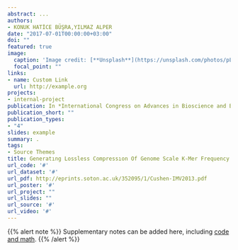 ```yaml
---
abstract: ...
authors:
- KONUK HATİCE BÜŞRA,YILMAZ ALPER
date: "2017-07-01T00:00:00+03:00"
doi: ""
featured: true
image:
  caption: 'Image credit: [**Unsplash**](https://unsplash.com/photos/pLCdAaMFLTE)'
  focal_point: ""
links:
- name: Custom Link
  url: http://example.org
projects:
- internal-project
publication: In *International Congress on Advances in Bioscience and Biotechnology*
publication_short: ""
publication_types:
- "4"
slides: example
summary: .
tags:
- Source Themes
title: Generatıng Lossless Compressıon Of Genome Scale K-Mer Frequency Table As Raster Image
url_code: '#'
url_dataset: '#'
url_pdf: http://eprints.soton.ac.uk/352095/1/Cushen-IMV2013.pdf
url_poster: '#'
url_project: ""
url_slides: ""
url_source: '#'
url_video: '#'
---
```


{{% alert note %}}
Supplementary notes can be added here, including [code and math](https://sourcethemes.com/academic/docs/writing-markdown-latex/).
{{% /alert %}}
